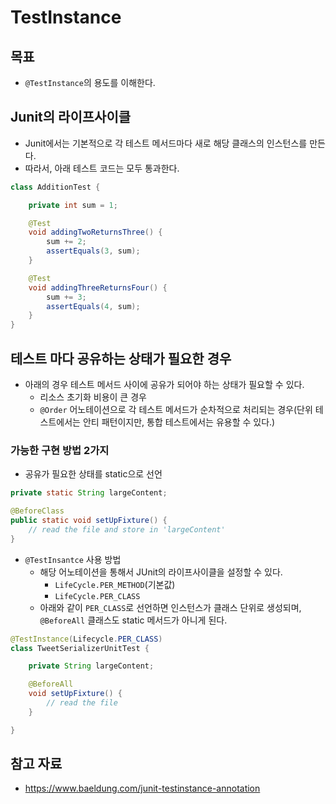 # TestInstance

## 목표

- `@TestInstance`의 용도를 이해한다.

## Junit의 라이프사이클

- Junit에서는 기본적으로 각 테스트 메서드마다 새로 해당 클래스의 인스턴스를 만든다.
- 따라서, 아래 테스트 코드는 모두 통과한다.

```java
class AdditionTest {

    private int sum = 1;

    @Test
    void addingTwoReturnsThree() {
        sum += 2;
        assertEquals(3, sum);
    }

    @Test
    void addingThreeReturnsFour() {
        sum += 3;
        assertEquals(4, sum);
    }
}
```

## 테스트 마다 공유하는 상태가 필요한 경우

- 아래의 경우 테스트 메서드 사이에 공유가 되어야 하는 상태가 필요할 수 있다.
	- 리소스 초기화 비용이 큰 경우
	- `@Order` 어노테이션으로 각 테스트 메서드가 순차적으로 처리되는 경우(단위 테스트에서는 안티 패턴이지만, 통합 테스트에서는 유용할 수 있다.)

### 가능한 구현 방법 2가지

-  공유가 필요한 상태를 static으로 선언

```java
private static String largeContent;

@BeforeClass
public static void setUpFixture() {
    // read the file and store in 'largeContent'
}
```

- `@TestInsantce` 사용 방법
	- 해당 어노테이션을 통해서 JUnit의 라이프사이클을 설정할 수 있다.
		- `LifeCycle.PER_METHOD`(기본값)
		- `LifeCycle.PER_CLASS`
	- 아래와 같이 `PER_CLASS`로 선언하면 인스턴스가 클래스 단위로 생성되며, `@BeforeAll` 클래스도 static 메서드가 아니게 된다.

```java
@TestInstance(Lifecycle.PER_CLASS)
class TweetSerializerUnitTest {

    private String largeContent;

    @BeforeAll
    void setUpFixture() {
        // read the file
    }

}
```

## 참고 자료

- https://www.baeldung.com/junit-testinstance-annotation